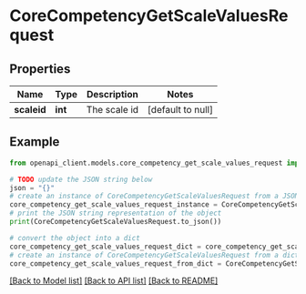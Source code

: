 # CoreCompetencyGetScaleValuesRequest


## Properties

Name | Type | Description | Notes
------------ | ------------- | ------------- | -------------
**scaleid** | **int** | The scale id | [default to null]

## Example

```python
from openapi_client.models.core_competency_get_scale_values_request import CoreCompetencyGetScaleValuesRequest

# TODO update the JSON string below
json = "{}"
# create an instance of CoreCompetencyGetScaleValuesRequest from a JSON string
core_competency_get_scale_values_request_instance = CoreCompetencyGetScaleValuesRequest.from_json(json)
# print the JSON string representation of the object
print(CoreCompetencyGetScaleValuesRequest.to_json())

# convert the object into a dict
core_competency_get_scale_values_request_dict = core_competency_get_scale_values_request_instance.to_dict()
# create an instance of CoreCompetencyGetScaleValuesRequest from a dict
core_competency_get_scale_values_request_from_dict = CoreCompetencyGetScaleValuesRequest.from_dict(core_competency_get_scale_values_request_dict)
```
[[Back to Model list]](../README.md#documentation-for-models) [[Back to API list]](../README.md#documentation-for-api-endpoints) [[Back to README]](../README.md)


